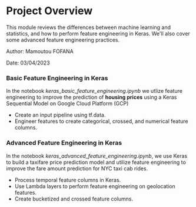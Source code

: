 # Project Overview 

This module reviews the differences between machine learning and statistics, and how to perform feature engineering in Keras. We'll also cover some advanced feature engineering practices.

Author: Mamoutou FOFANA

Date: 03/04/2023
	

### Basic Feature Engineering in Keras
In the notebook *keras_basic_feature_engineering.ipynb* we utlize feature engineering to improve the prediction of **housing prices** using a Keras Sequential Model on Google Cloud Platform (GCP)

- Create an input pipeline using tf.data.
- Engineer features to create categorical, crossed, and numerical feature columns.


### Advanced Feature Engineering in Keras
In the notebook *keras_advanced_feature_engineering.ipynb*, we use Keras to build a taxifare price prediction model and utilize feature engineering to improve the fare amount prediction for NYC taxi cab rides.

- Process temporal feature columns in Keras.
- Use Lambda layers to perform feature engineering on geolocation features.
- Create bucketized and crossed feature columns.
